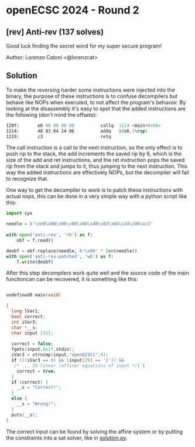 # openECSC 2024 - Round 2

## [rev] Anti-rev (137 solves)

Good luck finding the secret word for my super secure program!

Author: Lorenzo Catoni <@lorenzcat>

## Solution

To make the reversing harder some instructions were injected into the binary, the purpose of these instructions is to confuse decompilers but behave like NOPs when executed, to not affect the program's behavoir. By looking at the disassembly it's easy to spot that the added instructions are the following (don't mind the offsets):
```asm
120f:       e8 00 00 00 00          callq  1214 <main+0x6b>
1214:       48 83 04 24 06          addq   $0x6,(%rsp)
1219:       c3                      retq
```

The call instruction is a call to the next instruction, so the only effect is to push rip to the stack, the add increments the saved rip by 6, which is the size of the add and ret instructions, and the ret instruction pops the saved rip from the stack and jumps to it, thus jumping to the next instruction. This way the added instructions are effectively NOPs, but the decompiler will fail to recognize that.

One way to get the decompiler to work is to patch these instructions with actual nops, this can be done in a very simple way with a python script like this:
```py
import sys

needle = b'\xe8\x00\x00\x00\x00\x48\x83\x04\x24\x06\xc3'
	
with open('anti-rev', 'rb') as f:
	obf = f.read()

deobf = obf.replace(needle, b'\x90' * len(needle))
with open('anti-rev-patched', 'wb') as f:
	f.write(deobf)
```

After this step decompilers work quite well and the source code of the main functioncan can be recovered, it is something like this:
```c

undefined8 main(void)

{
  long lVar1;
  bool correct;
  int iVar3;
  char *__s;
  char input [31];
  
  correct = false;
  fgets(input,0x1f,stdin);
  iVar3 = strncmp(input,"openECSC{",9);
  if (((iVar3 == 0) && (input[29] == '}')) &&
   /* ... 20 linear (affine) equations of input */) {
    correct = true;
  }
  if (correct) {
    __s = "Correct!";
  }
  else {
    __s = "Wrong!";
  }
  puts(__s);
}
```

The correct input can be found by solving the affine system or by putting the constraints into a sat solver, like in [solution.py](./solution.py).
